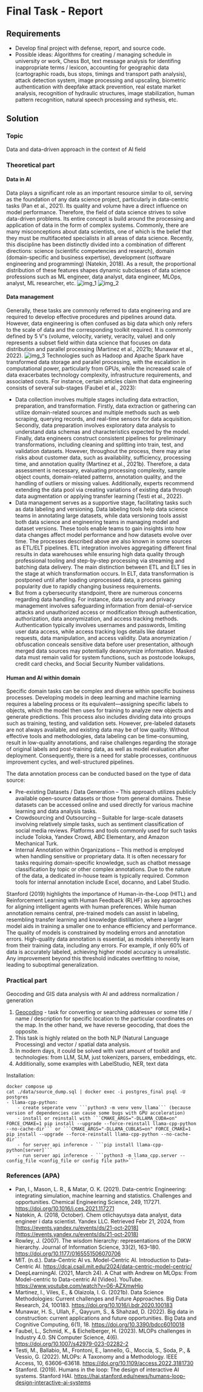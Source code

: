 # Final Task - Report

## Requirements
- Develop final project with defense, report, and source code.
- Possible ideas: Algorithms for creating / managing schedule in university or work, Chess Bot, text message analysis for identifing inappropriate terms / lexicon, accounting for geographic data (cartographic roads, bus stops, timings and transport path analysis), attack detection system, image processing and upscaling, biometric authentication with deepfake attack prevention, real estate market analysis, recognition of hydraulic structures, image stabilization, human pattern recognition, natural speech processing and sythesis, etc.

## Solution
### Topic
Data and data-driven approach in the context of AI field

### Theoretical part

#### Data in AI
Data plays a significant role as an important resource similar to oil, serving as the foundation of any data science project, particularly in data-centric tasks (Pan et al., 2021). Its quality and volume have a direct influence on model performance. Therefore, the field of data science strives to solve data-driven problems. Its entire concept is build around the processing and application of data in the form of complex systems. Commonly, there are many misconceptions about data scientists, one of which is the belief that they must be multifaceted specialists in all areas of data science. Recently, this discipline has been distinctly divided into a combination of different directions: science (scientific competencies and research), domain (domain-specific and business expertise), development (software engineering and programming) (Natekin, 2018). As a result, the proportional distribution of these features shapes dynamic subclasses of data science professions such as ML engineer, data analyst, data engineer, MLOps, analyst, ML researcher, etc.
![img_1](./img/1.png)
![img_2](./img/2.png)

#### Data management
Generally, these tasks are commonly referred to data engineering and are required to develop effective procedures and pipelines around data. However, data engineering is often confused as big data which only refers to the scale of data and the corresponding toolkit required. It is commonly defined by 5 V's (volume, velocity, variety, veracity, value) and only represents a subset field within data science that focuses on data distribution and parallel processing (Martinez et al., 2021b; Munawar et al., 2022).
![img_3](./img/3.png)
Technologies such as Hadoop and Apache Spark have transformed data storage and parallel processing, with the escalation in computational power, particularly from GPUs, while the increased scale of data exacerbates technology complexity, infrastructure requirements, and associated costs. For instance, certain articles claim that data engineering consists of several sub-stages (Faubel et al., 2023):
- Data collection involves multiple stages including data extraction, preparation, and transformation. Firstly, data extraction or gathering can utilize domain-related sources and multiple methods such as web scraping, querying records, and real-time sensors for data acquisition. Secondly, data preparation involves exploratory data analysis to understand data schemas and characteristics expected by the model. Finally, data engineers construct consistent pipelines for preliminary transformations, including cleaning and splitting into train, test, and validation datasets. However, throughout the process, there may arise risks about customer data, such as availability, sufficiency, processing time, and annotation quality (Martinez et al., 2021b). Therefore, a data assessment is necessary, evaluating processing complexity, sample object counts, domain-related patterns, annotation quality, and the handling of outliers or missing values. Additionally, experts recommend extending the data pool via creating variations of existing data through data augmentation or applying transfer learning (Testi et al., 2022).
- Data management serves as a supportive stage, facilitating tasks such as data labeling and versioning. Data labeling tools help data science teams in annotating large datasets, while data versioning tools assist both data science and engineering teams in managing model and dataset versions. These tools enable teams to gain insights into how data changes affect model performance and how datasets evolve over time. The processes described above are also known in some sources as ETL/ELT pipelines. ETL integration involves aggregating different final results in data warehouses while ensuring high data quality through professional tooling and step-by-step processing via streaming and batching data delivery. The main distinction between ETL and ELT lies in the stage at which transformation occurs. In ELT, data transformation is postponed until after loading unprocessed data, a process gaining popularity due to rapidly changing business requirements. 
- But from a cybersecurity standpoint, there are numerous concerns regarding data handling. For instance, data security and privacy management involves safeguarding information from denial-of-service attacks and unauthorized access or modification through authentication, authorization, data anonymization, and access tracking methods. Authentication typically involves usernames and passwords, limiting user data access, while access tracking logs details like dataset requests, data manipulation, and access validity. Data anonymization / obfuscation conceals sensitive data before user presentation, although merged data sources may potentially deanonymize information. Masked data must remain valid for system functions, such as postcode lookups, credit card checks, and Social Security Number validations.

#### Human and AI within domain
Specific domain tasks can be complex and diverse within specific business processes. Developing models in deep learning and machine learning requires a labeling process or its equivalent—assigning specific labels to objects, which the model then uses for training to analyze new objects and generate predictions. This process also includes dividing data into groups such as training, testing, and validation sets. However, pre-labeled datasets are not always available, and existing data may be of low quality. Without effective tools and methodologies, data labeling can be time-consuming, result in low-quality annotations, and raise challenges regarding the storage of original labels and post-training data, as well as model evaluation after deployment. Consequently, there is a need for stable processes, continuous improvement cycles, and well-structured pipelines. 

The data annotation process can be conducted based on the type of data source:
- Pre-existing Datasets / Data Generation – This approach utilizes publicly available open-source datasets or those from general domains. These datasets can be accessed online and used directly for various machine learning and data analysis tasks.
- Crowdsourcing and Outsourcing – Suitable for large-scale datasets involving relatively simple tasks, such as sentiment classification of social media reviews. Platforms and tools commonly used for such tasks include Toloka, Yandex Crowd, ABC Elementary, and Amazon Mechanical Turk.
- Internal Annotation within Organizations – This method is employed when handling sensitive or proprietary data. It is often necessary for tasks requiring domain-specific knowledge, such as chatbot message classification by topic or other complex annotations. Due to the nature of the data, a dedicated in-house team is typically required. Common tools for internal annotation include Excel, docanno, and Label Studio.

Stanford (2019) highlights the importance of Human-in-the-Loop (HITL) and Reinforcement Learning with Human Feedback (RLHF) as key approaches for aligning intelligent agents with human preferences. While human annotation remains central, pre-trained models can assist in labeling, resembling transfer learning and knowledge distillation, where a larger model aids in training a smaller one to enhance efficiency and performance. The quality of models is constrained by modeling errors and annotation errors. High-quality data annotation is essential, as models inherently learn from their training data, including any errors. For example, if only 60% of data is accurately labeled, achieving higher model accuracy is unrealistic. Any improvement beyond this threshold indicates overfitting to noise, leading to suboptimal generalization.

### Practical part
Geocoding and GIS data analysis with AI and address normalization / generation
1. [Geocoding](https://en.wikipedia.org/wiki/Address_geocoding) - task for converting or searching addresses or some title / name / description for specific location to the particular coordinates on the map. In the other hand, we have reverse geocoding, that does the opposite.
2. This task is highly related on the both NLP (Natural Language Processing) and vector / spatial data analysis.
3. In modern days, it could be solved with vast amount of toolkit and technologies: from LLM, SLM, just tokenizers, parsers, embeddings, etc.
4. Additionally, some examples with LabelStudio, NER, text data

Installation:
```
docker compose up
cat ./data/source_dump.sql | docker exec -i postgres_final psql -U postgres
- llama-cpp-python:
    - create seperate venv ```python3 -m venv venv_llama``` (because version of dependencies can cause some bugs with GPU acceleration)
    - install or reinstall with ```CMAKE_ARGS="-DLLAMA_CUDA=on" FORCE_CMAKE=1 pip install --upgrade --force-reinstall llama-cpp-python --no-cache-dir``` or ```CMAKE_ARGS="-DLLAMA_CUBLAS=on" FORCE_CMAKE=1 pip install --upgrade --force-reinstall llama-cpp-python --no-cache-dir```
    - for server api inference - ```pip install llama-cpp-python[server]```
    - run server api inference - ```python3 -m llama_cpp.server --config_file <config_file or config file path>```
```

### References (APA)
- Pan, I., Mason, L. R., & Matar, O. K. (2021). Data-centric Engineering: integrating simulation, machine learning and statistics. Challenges and opportunities. Chemical Engineering Science, 249, 117271. https://doi.org/10.1016/j.ces.2021.117271
- Natekin, A. (2018, October). Chem otlichayutsya data analyst, data engineer i data scientist. Yandex LLC. Retrieved Febr 21, 2024, from [https://events.yandex.ru/events/ds/21-oct-2018](https://events.yandex.ru/events/ds/21-oct-2018)
- Rowley, J. (2007). The wisdom hierarchy: representations of the DIKW hierarchy. Journal of Information Science, 33(2), 163–180. https://doi.org/10.1177/0165551506070706
- MIT. (n.d.). Data-Centric AI vs. Model-Centric AI. Introduction to Data-Centric AI. https://dcai.csail.mit.edu/2024/data-centric-model-centric/
- DeepLearningAI. (2021, March 24). A Chat with Andrew on MLOps: From Model-centric to Data-centric AI [Video]. YouTube. https://www.youtube.com/watch?v=06-AZXmwHjo
- Martinez, I., Viles, E., & Olaizola, I. G. (2021b). Data Science Methodologies: Current challenges and Future Approaches. Big Data Research, 24, 100183. https://doi.org/10.1016/j.bdr.2020.100183
- Munawar, H. S., Ullah, F., Qayyum, S., & Shahzad, D. (2022). Big data in construction: current applications and future opportunities. Big Data and Cognitive Computing, 6(1), 18. https://doi.org/10.3390/bdcc6010018
- Faubel, L., Schmid, K., & Eichelberger, H. (2023). MLOPs challenges in Industry 4.0. SN Computer Science, 4(6). https://doi.org/10.1007/s42979-023-02282-2
- Testi, M., Ballabio, M., Frontoni, E., Iannello, G., Moccia, S., Soda, P., & Vessio, G. (2022). MLOPs: A Taxonomy and a Methodology. IEEE Access, 10, 63606–63618. https://doi.org/10.1109/access.2022.3181730
- Stanford. (2019). Humans in the loop: The design of interactive AI systems. Stanford HAI. https://hai.stanford.edu/news/humans-loop-design-interactive-ai-systems
